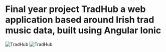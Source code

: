 # Final year project TradHub a web application based around Irish trad music data, built using Angular Ionic

![TradHub](https://github.com/AlexMcLean123/final_year_project/blob/master/finalYearApp/screenshots/Screenshot%20(27).png)
![TradHub](https://github.com/AlexMcLean123/final_year_project/blob/master/finalYearApp/screenshots/Screenshot%20(26).png)
